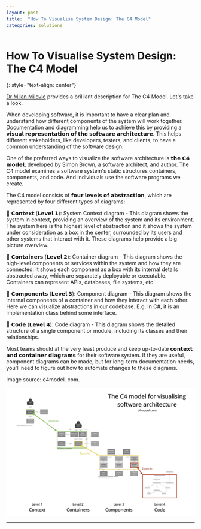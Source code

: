 ```yaml
---
layout: post
title:  "How To Visualise System Design: The C4 Model"
categories: solutions
---
```


# How To Visualise System Design: The C4 Model
{: style="text-align: center"}

[Dr Milan Milovic](https://www.linkedin.com/in/milanmilanovic/) provides a brilliant description for The C4 Model. Let's take a look.

When developing software, it is important to have a clear plan and understand how different components of the system will work together. Documentation and diagramming help us to achieve this by providing a 𝘃𝗶𝘀𝘂𝗮𝗹 𝗿𝗲𝗽𝗿𝗲𝘀𝗲𝗻𝘁𝗮𝘁𝗶𝗼𝗻 𝗼𝗳 𝘁𝗵𝗲 𝘀𝗼𝗳𝘁𝘄𝗮𝗿𝗲 𝗮𝗿𝗰𝗵𝗶𝘁𝗲𝗰𝘁𝘂𝗿𝗲. This helps different stakeholders, like developers, testers, and clients, to have a common understanding of the software design.

One of the preferred ways to visualize the software architecture is 𝘁𝗵𝗲 𝗖𝟰 𝗺𝗼𝗱𝗲𝗹, developed by Simon Brown, a software architect, and author. The C4 model examines a software system's static structures containers, components, and code. And individuals use the software programs we create.

The C4 model consists of 𝗳𝗼𝘂𝗿 𝗹𝗲𝘃𝗲𝗹𝘀 𝗼𝗳 𝗮𝗯𝘀𝘁𝗿𝗮𝗰𝘁𝗶𝗼𝗻, which are represented by four different types of diagrams:

🔹 𝗖𝗼𝗻𝘁𝗲𝘅𝘁 (𝗟𝗲𝘃𝗲𝗹 𝟭): System Context diagram - This diagram shows the system in context, providing an overview of the system and its environment. The system here is the highest level of abstraction and it shows the system under consideration as a box in the center, surrounded by its users and other systems that interact with it. These diagrams help provide a big-picture overview.

🔹 𝗖𝗼𝗻𝘁𝗮𝗶𝗻𝗲𝗿𝘀 (𝗟𝗲𝘃𝗲𝗹 𝟮): Container diagram - This diagram shows the high-level components or services within the system and how they are connected. It shows each component as a box with its internal details abstracted away, which are separately deployable or executable. Containers can represent APIs, databases, file systems, etc.

🔹 𝗖𝗼𝗺𝗽𝗼𝗻𝗲𝗻𝘁𝘀 (𝗟𝗲𝘃𝗲𝗹 𝟯): Component diagram - This diagram shows the internal components of a container and how they interact with each other. Here we can visualize abstractions in our codebase. E.g. in C#, it is an implementation class behind some interface.

🔹 𝗖𝗼𝗱𝗲 (𝗟𝗲𝘃𝗲𝗹 𝟰): Code diagram - This diagram shows the detailed structure of a single component or module, including its classes and their relationships.

Most teams should at the very least produce and keep up-to-date 𝗰𝗼𝗻𝘁𝗲𝘅𝘁 𝗮𝗻𝗱 𝗰𝗼𝗻𝘁𝗮𝗶𝗻𝗲𝗿 𝗱𝗶𝗮𝗴𝗿𝗮𝗺𝘀 for their software system. If they are useful, component diagrams can be made, but for long-term documentation needs, you'll need to figure out how to automate changes to these diagrams.

Image source: c4model. com.

![](/assets/c4model.jpg)

---

